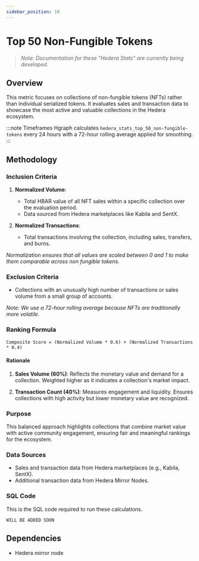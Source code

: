 ```yaml
---
sidebar_position: 10
---
```


# Top 50 Non-Fungible Tokens

> *Note: Documentation for these "Hedera Stats" are currently being developed.*

## Overview  
This metric focuses on collections of non-fungible tokens (NFTs) rather than individual serialized tokens. It evaluates sales and transaction data to showcase the most active and valuable collections in the Hedera ecosystem.  

:::note Timeframes
Hgraph calculates `hedera_stats_top_50_non-fungible-tokens` every 24 hours with a 72-hour rolling average applied for smoothing.
:::

## Methodology  

### Inclusion Criteria  
1. **Normalized Volume**:  
   - Total HBAR value of all NFT sales within a specific collection over the evaluation period.  
   - Data sourced from Hedera marketplaces like Kabila and SentX.  

2. **Normalized Transactions**:  
   - Total transactions involving the collection, including sales, transfers, and burns. 

*Normalization ensures that all values are scaled between 0 and 1 to make them comparable across non fungible tokens.* 

### Exclusion Criteria  
- Collections with an unusually high number of transactions or sales volume from a small group of accounts.  

*Note: We use a 72-hour rolling average because NFTs are traditionally more volatile.*

### Ranking Formula  
```
Composite Score = (Normalized Volume * 0.6) + (Normalized Transactions * 0.4)
```

#### Rationale

1. **Sales Volume (60%)**: Reflects the monetary value and demand for a collection. Weighted higher as it indicates a collection's market impact.

2. **Transaction Count (40%)**: Measures engagement and liquidity. Ensures collections with high activity but lower monetary value are recognized.

### **Purpose**
This balanced approach highlights collections that combine market value with active community engagement, ensuring fair and meaningful rankings for the ecosystem.

### Data Sources  
- Sales and transaction data from Hedera marketplaces (e.g., Kabila, SentX).  
- Additional transaction data from Hedera Mirror Nodes.   

### SQL Code

This is the SQL code required to run these calculations.

```
WILL BE ADDED SOON
```

## Dependencies
* Hedera mirror node
